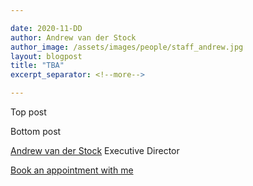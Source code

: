 ```yaml
---

date: 2020-11-DD
author: Andrew van der Stock
author_image: /assets/images/people/staff_andrew.jpg
layout: blogpost
title: "TBA"
excerpt_separator: <!--more-->

---
```


Top post

<!--more-->

Bottom post

[Andrew van der Stock](mailto:andrew.vanderstock@owasp.com)
Executive Director

[Book an appointment with me](https://calend.ly/owasped)
